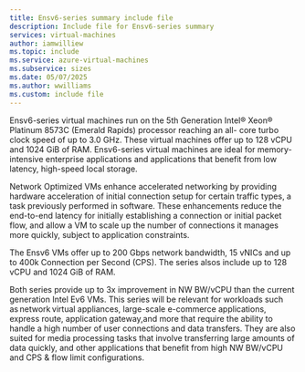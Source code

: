 ```yaml
---
title: Ensv6-series summary include file
description: Include file for Ensv6-series summary
services: virtual-machines
author: iamwilliew
ms.topic: include
ms.service: azure-virtual-machines
ms.subservice: sizes
ms.date: 05/07/2025
ms.author: wwilliams
ms.custom: include file
---
```

Ensv6-series virtual machines run on the 5th Generation Intel® Xeon® Platinum 8573C (Emerald Rapids) processor reaching an all- core turbo clock speed of up to 3.0 GHz. These virtual machines offer up to 128 vCPU and 1024 GiB of RAM. Ensv6-series virtual machines are ideal for memory-intensive enterprise applications and applications that benefit from low latency, high-speed local storage.  

Network Optimized VMs enhance accelerated networking by providing hardware acceleration of initial connection setup for certain traffic types, a task previously performed in software. These enhancements reduce the end-to-end latency for initially establishing a connection or initial packet flow, and allow a VM to scale up the number of connections it manages more quickly, subject to application constraints. 

The Ensv6 VMs offer up to 200 Gbps network bandwidth, 15 vNICs and up to 400k Connection per Second (CPS). The series alsos include up to 128 vCPU and 1024 GiB of RAM.  

Both series provide up to 3x improvement in NW BW/vCPU than the current generation Intel Ev6 VMs. This series will be relevant for workloads such as network virtual appliances, large-scale e-commerce applications, express route, application gateway,and more that require the ability to handle a high number of user connections and data transfers. They are also suited for media processing tasks that involve transferring large amounts of data quickly, and other applications that benefit from high NW BW/vCPU and CPS & flow limit configurations.


